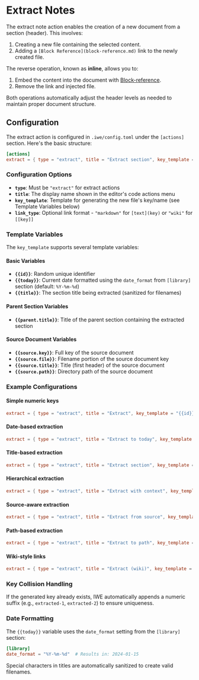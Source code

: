 # Extract Notes

The extract note action enables the creation of a new document from a section (header). This involves:

1.  Creating a new file containing the selected content.
2.  Adding a `[Block Reference](block-reference.md)` link to the newly created file.

The reverse operation, known as **inline**, allows you to:

1.  Embed the content into the document with [Block-reference](block-reference.md).
2.  Remove the link and injected file.

Both operations automatically adjust the header levels as needed to maintain proper document structure.

## Configuration

The extract action is configured in `.iwe/config.toml` under the `[actions]` section. Here's the basic structure:

```toml
[actions]
extract = { type = "extract", title = "Extract section", key_template = "{{id}}", link_type = "markdown" }
```

### Configuration Options

- **`type`**: Must be `"extract"` for extract actions
- **`title`**: The display name shown in the editor's code actions menu
- **`key_template`**: Template for generating the new file's key/name (see Template Variables below)
- **`link_type`**: Optional link format - `"markdown"` for `[text](key)` or `"wiki"` for `[[key]]`

### Template Variables

The `key_template` supports several template variables:

#### Basic Variables
- **`{{id}}`**: Random unique identifier
- **`{{today}}`**: Current date formatted using the `date_format` from `[library]` section (default: `%Y-%m-%d`)
- **`{{title}}`**: The section title being extracted (sanitized for filenames)

#### Parent Section Variables
- **`{{parent.title}}`**: Title of the parent section containing the extracted section

#### Source Document Variables
- **`{{source.key}}`**: Full key of the source document
- **`{{source.file}}`**: Filename portion of the source document key
- **`{{source.title}}`**: Title (first header) of the source document
- **`{{source.path}}`**: Directory path of the source document

### Example Configurations

#### Simple numeric keys
```toml
extract = { type = "extract", title = "Extract", key_template = "{{id}}" }
```

#### Date-based extraction
```toml
extract = { type = "extract", title = "Extract to today", key_template = "{{today}}" }
```

#### Title-based extraction
```toml
extract = { type = "extract", title = "Extract section", key_template = "{{title}}" }
```

#### Hierarchical extraction
```toml
extract = { type = "extract", title = "Extract with context", key_template = "{{parent.title}}-{{title}}" }
```

#### Source-aware extraction
```toml
extract = { type = "extract", title = "Extract from source", key_template = "{{source.file}}-{{title}}" }
```

#### Path-based extraction
```toml
extract = { type = "extract", title = "Extract to path", key_template = "{{source.path}}/extracted-{{title}}" }
```

#### Wiki-style links
```toml
extract = { type = "extract", title = "Extract (wiki)", key_template = "{{id}}", link_type = "wiki" }
```

### Key Collision Handling

If the generated key already exists, IWE automatically appends a numeric suffix (e.g., `extracted-1`, `extracted-2`) to ensure uniqueness.

### Date Formatting

The `{{today}}` variable uses the `date_format` setting from the `[library]` section:

```toml
[library]
date_format = "%Y-%m-%d"  # Results in: 2024-01-15
```

Special characters in titles are automatically sanitized to create valid filenames.

